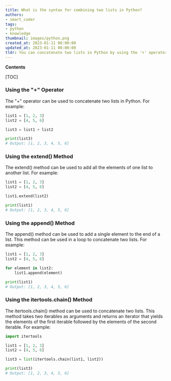 ```yaml
---
title: What is the syntax for combining two lists in Python?
authors:
- smart_coder
tags:
- python
- knowledge
thumbnail: images/python.png
created_at: 2023-01-11 00:00:00
updated_at: 2023-01-11 00:00:00
tldr: You can concatenate two lists in Python by using the '+' operator.
---
```


**Contents**

[TOC]

### Using the "+" Operator

The "+" operator can be used to concatenate two lists in Python. For example:

```python
list1 = [1, 2, 3]
list2 = [4, 5, 6]

list3 = list1 + list2

print(list3)
# Output: [1, 2, 3, 4, 5, 6]
```

### Using the extend() Method

The extend() method can be used to add all the elements of one list to another list. For example:

```python
list1 = [1, 2, 3]
list2 = [4, 5, 6]

list1.extend(list2)

print(list1)
# Output: [1, 2, 3, 4, 5, 6]
```

### Using the append() Method

The append() method can be used to add a single element to the end of a list. This method can be used in a loop to concatenate two lists. For example:

```python
list1 = [1, 2, 3]
list2 = [4, 5, 6]

for element in list2:
    list1.append(element)

print(list1)
# Output: [1, 2, 3, 4, 5, 6]
```

### Using the itertools.chain() Method

The itertools.chain() method can be used to concatenate two lists. This method takes two iterables as arguments and returns an iterator that yields the elements of the first iterable followed by the elements of the second iterable. For example:

```python
import itertools

list1 = [1, 2, 3]
list2 = [4, 5, 6]

list3 = list(itertools.chain(list1, list2))

print(list3)
# Output: [1, 2, 3, 4, 5, 6]
```
